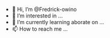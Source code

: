 - 👋 Hi, I’m @Fredrick-owino
- 👀 I’m interested in ...
- 🌱 I’m currently learning aborate on ...
- 📫 How to reach me ...

<!---
Fredrick-owino/Fredrick-owino is a ✨ special ✨ repository because its `README.md` (this file) appears on your GitHub profile.
You can click the Preview link to take a look at your changes.
--->

